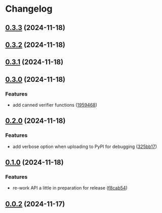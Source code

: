 # Changelog

## [0.3.3](https://github.com/rjw57/verify-oidc-identity/compare/0.3.2...0.3.3) (2024-11-18)

## [0.3.2](https://github.com/rjw57/verify-oidc-identity/compare/0.3.1...0.3.2) (2024-11-18)

## [0.3.1](https://github.com/rjw57/verify-oidc-identity/compare/0.3.0...0.3.1) (2024-11-18)

## [0.3.0](https://github.com/rjw57/verify-oidc-identity/compare/0.2.0...0.3.0) (2024-11-18)

### Features

* add canned verifier functions ([1959468](https://github.com/rjw57/verify-oidc-identity/commit/195946816cc74e9fd59bc2103536adca4c868866))

## [0.2.0](https://github.com/rjw57/verify-oidc-identity/compare/0.1.0...0.2.0) (2024-11-18)

### Features

* add verbose option when uploading to PyPI for debugging ([325bb17](https://github.com/rjw57/verify-oidc-identity/commit/325bb1718ce20c8fdaa9715392e682d41188242d))

## [0.1.0](https://github.com/rjw57/verify-oidc-identity/compare/0.0.2...0.1.0) (2024-11-18)

### Features

* re-work API a little in preparation for release ([f8cab54](https://github.com/rjw57/verify-oidc-identity/commit/f8cab5451e903d86b770e640bb6fe21813f82c2f))

## [0.0.2](https://github.com/rjw57/verify-oidc-identity/compare/0.0.1...0.0.2) (2024-11-17)
